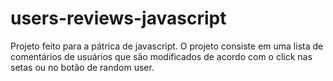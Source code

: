 # users-reviews-javascript
Projeto feito para a pátrica de javascript. O projeto consiste em uma lista de comentários de usuários que são modificados de acordo com o click nas setas ou no botão de random user.
